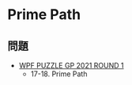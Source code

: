 # Prime Path

## 問題
- [WPF PUZZLE GP 2021 ROUND 1](../questions/wpfpgp2021_1.md)
	- 17-18. Prime Path
